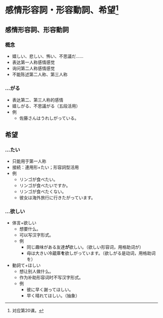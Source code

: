 # 感情形容詞・形容動詞、希望[^title]

## 感情形容詞、形容動詞
### 概念
- 嬉しい、悲しい、怖い、不思議だ......
- 表达第一人称感情感觉
- 询问第二人称感情感觉
- 不能陈述第二人称、第三人称
### ...がる
- 表达第二、第三人称的感情
- 嬉しがる、不思議がる（五段活用）
- 例
  - 佐藤さんはうれしがっている。

## 希望
### ...たい　
  - 只能用于第一人称
  - 接続：連用形+たい；形容詞型活用
  - 例
    - リンゴが食べたい。
    - リンゴが食べたいですか。
    - リンゴが食べたくない。
    - 彼女は海外旅行に行きたがっています。
### ...欲しい
  - 体言+欲しい
    - 想要什么。
    - 可以写汉字形式。
    - 例
      - 同じ趣味がある友達**が**欲しい。（欲しい形容词，用格助词が）
      - 母は大きい冷蔵庫**を**欲しがっています。（欲しがる是动词，用格助词を）
  - 動詞て+ほしい
    - 想让别人做什么。
    - 作为补助形容词时不写汉字形式。
    - 例
      - 彼に早く謝ってほしい。
      - 早く晴れてほしい。（抽象）

[^title]: 对应第20课。

